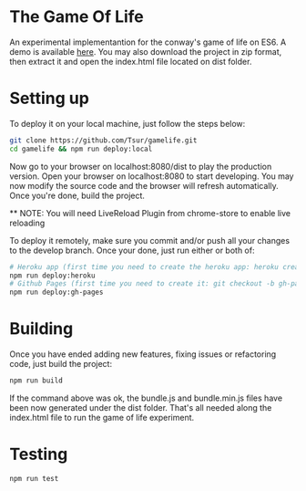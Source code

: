 # The Game Of Life

An experimental implementantion for the conway's game of life on ES6. A demo is available [here](https://game-of-life-tsur.herokuapp.com/). You may also download the project in zip format, then extract it and open the index.html file located on dist folder.

# Setting up

To deploy it on your local machine, just follow the steps below:

```bash
git clone https://github.com/Tsur/gamelife.git 
cd gamelife && npm run deploy:local
```
Now go to your browser on localhost:8080/dist to play the production version. Open your browser on localhost:8080 to start developing. You may now modify the source code and the browser will refresh automatically. Once you're done, build the project. 

** NOTE: You will need LiveReload Plugin from chrome-store to enable live reloading

To deploy it remotely, make sure you commit and/or push all your changes to the develop branch. Once your done, just run either or both of:

```bash
# Heroku app (first time you need to create the heroku app: heroku create)
npm run deploy:heroku
# Github Pages (first time you need to create it: git checkout -b gh-pages develop)
npm run deploy:gh-pages
```

# Building

Once you have ended adding new features, fixing issues or refactoring code, just build the project:

```bash
npm run build
```

If the command above was ok, the bundle.js and bundle.min.js files have been now generated under the dist folder. That's all needed along the index.html file to run the game of life experiment.

# Testing

```bash
npm run test
```

